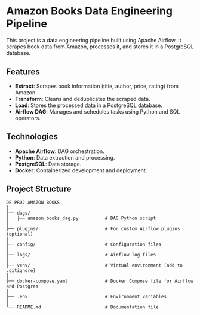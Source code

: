 # Amazon Books Data Engineering Pipeline

This project is a data engineering pipeline built using Apache Airflow. It scrapes book data from Amazon, processes it, and stores it in a PostgreSQL database.

## **Features**

- **Extract**: Scrapes book information (title, author, price, rating) from Amazon.
- **Transform**: Cleans and deduplicates the scraped data.
- **Load**: Stores the processed data in a PostgreSQL database.
- **Airflow DAG**: Manages and schedules tasks using Python and SQL operators.

## **Technologies**

- **Apache Airflow**: DAG orchestration.
- **Python**: Data extraction and processing.
- **PostgreSQL**: Data storage.
- **Docker**: Containerized development and deployment.

## **Project Structure**

```plaintext
DE PROJ AMAZON BOOKS
│
├── dags/
│   ├── amazon_books_dag.py          # DAG Python script
│
├── plugins/                         # For custom Airflow plugins (optional)
│
├── config/                          # Configuration files
│
├── logs/                            # Airflow log files
│
├── venv/                            # Virtual environment (add to .gitignore)
│
├── docker-compose.yaml              # Docker Compose file for Airflow and Postgres
│
├── .env                             # Environment variables
│
└── README.md                        # Documentation file
